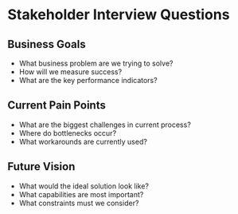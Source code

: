 # Stakeholder Interview Questions

## Business Goals
- What business problem are we trying to solve?
- How will we measure success?
- What are the key performance indicators?

## Current Pain Points
- What are the biggest challenges in current process?
- Where do bottlenecks occur?
- What workarounds are currently used?

## Future Vision
- What would the ideal solution look like?
- What capabilities are most important?
- What constraints must we consider?
